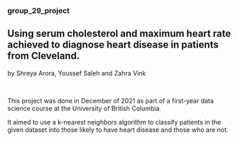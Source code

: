 ### group_29_project
## Using serum cholesterol and maximum heart rate achieved to diagnose heart disease in patients from Cleveland.
by Shreya Arora, Youssef Saleh and Zahra Vink

<br>

This project was done in December of 2021 as part of a first-year data science course at the University of British Columbia.

It aimed to use a k-nearest neighbors algorithm to classify patients in the given dataset into those likely to have heart disease and those who are not.
